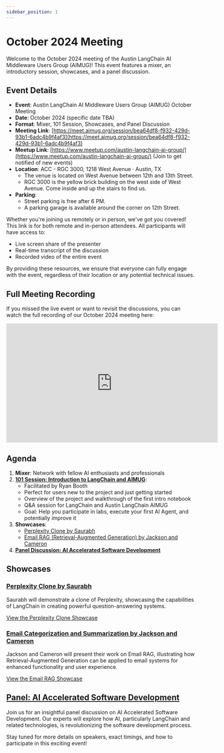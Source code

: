 ```yaml
---
sidebar_position: 1
---
```


# October 2024 Meeting

Welcome to the October 2024 meeting of the Austin LangChain AI Middleware Users Group (AIMUG)! This event features a mixer, an introductory session, showcases, and a panel discussion.

## Event Details

- **Event**: Austin LangChain AI Middleware Users Group (AIMUG) October Meeting
- **Date**: October 2024 (specific date TBA)
- **Format**: Mixer, 101 Session, Showcases, and Panel Discussion
- **Meeting Link**: [https://meet.aimug.org/session/bea64df8-f932-429d-93b1-6adc4b9f4af3](https://meet.aimug.org/session/bea64df8-f932-429d-93b1-6adc4b9f4af3)
- **Meetup Link**: [https://www.meetup.com/austin-langchain-ai-group/](https://www.meetup.com/austin-langchain-ai-group/) (Join to get notified of new events)
- **Location**: ACC - RGC 3000, 1218 West Avenue · Austin, TX
  - The venue is located on West Avenue between 12th and 13th Street.
  - RGC 3000 is the yellow brick building on the west side of West Avenue. Come inside and up the stairs to find us.
- **Parking**: 
  - Street parking is free after 6 PM.
  - A parking garage is available around the corner on 12th Street.

Whether you're joining us remotely or in person, we've got you covered! This link is for both remote and in-person attendees. All participants will have access to:
- Live screen share of the presenter
- Real-time transcript of the discussion
- Recorded video of the entire event

By providing these resources, we ensure that everyone can fully engage with the event, regardless of their location or any potential technical issues.

## Full Meeting Recording

If you missed the live event or want to revisit the discussions, you can watch the full recording of our October 2024 meeting here:

<iframe width="560" height="315" src="https://www.youtube.com/embed/1WYQNkNMMyg" title="YouTube video player" frameborder="0" allow="accelerometer; autoplay; clipboard-write; encrypted-media; gyroscope; picture-in-picture" allowfullscreen></iframe>

## Agenda

1. **Mixer**: Network with fellow AI enthusiasts and professionals
2. **[101 Session: Introduction to LangChain and AIMUG](./session.md)**: 
   - Facilitated by Ryan Booth
   - Perfect for users new to the project and just getting started
   - Overview of the project and walkthrough of the first intro notebook
   - Q&A session for LangChain and Austin LangChain AIMUG
   - Goal: Help you participate in labs, execute your first AI Agent, and potentially improve it
3. **Showcases**:
   - [Perplexity Clone by Saurabh](./perplexity-clone-showcase.md)
   - [Email RAG (Retrieval-Augmented Generation) by Jackson and Cameron](./email-rag-showcase.md)
4. **[Panel Discussion: AI Accelerated Software Development](./ai-accelerated-software-development-panel.md)**

## Showcases

### [Perplexity Clone by Saurabh](./perplexity-clone-showcase.md)
Saurabh will demonstrate a clone of Perplexity, showcasing the capabilities of LangChain in creating powerful question-answering systems.

[View the Perplexity Clone Showcase](./perplexity-clone-showcase.md)

### [Email Categorization and Summarization by Jackson and Cameron](./email-rag-showcase.md)
Jackson and Cameron will present their work on Email RAG, illustrating how Retrieval-Augmented Generation can be applied to email systems for enhanced functionality and user experience.

[View the Email RAG Showcase](./email-rag-showcase.md)

## [Panel: AI Accelerated Software Development](./ai-accelerated-software-development-panel.md)

Join us for an insightful panel discussion on AI Accelerated Software Development. Our experts will explore how AI, particularly LangChain and related technologies, is revolutionizing the software development process.

Stay tuned for more details on speakers, exact timings, and how to participate in this exciting event!
